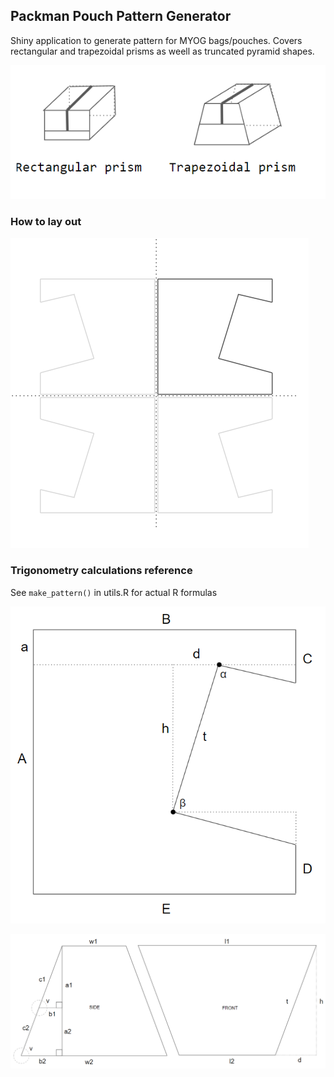 ## Packman Pouch Pattern Generator

Shiny application to generate pattern for MYOG bags/pouches. Covers rectangular and trapezoidal prisms as weell as truncated pyramid shapes. 

![](prism.png)


### How to lay out
![](plan.png)


### Trigonometry calculations reference
See `make_pattern()` in utils.R for actual R formulas


![](trig1.png)

![](trig2.png)
